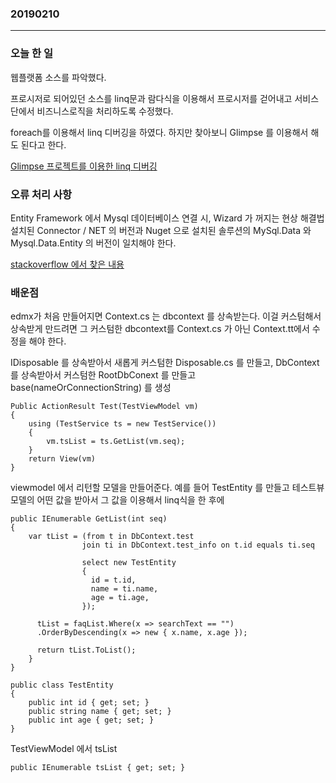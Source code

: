 ### 20190210
---
### 오늘 한 일
웹플랫폼 소스를 파악했다.

프로시저로 되어있던 소스를 linq문과 람다식을 이용해서 프로시저를 걷어내고 서비스단에서 비즈니스로직을 처리하도록 수정했다.

foreach를 이용해서 linq 디버깅을 하였다. 하지만 찾아보니 Glimpse 를 이용해서 해도 된다고 한다.

[Glimpse 프로젝트를 이용한 linq 디버깅](https://stackoverflow.com/questions/22253356/i-want-to-see-the-sql-generated-by-an-asp-net-mvc-application)

### 오류 처리 사항
Entity Framework 에서 Mysql 데이터베이스 연결 시, Wizard 가 꺼지는 현상 해결법
설치된 Connector / NET 의 버전과 Nuget 으로 설치된 솔루션의 MySql.Data 와 Mysql.Data.Entity 의 버전이 일치해야 한다.

[stackoverflow 에서 찾은 내용](https://stackoverflow.com/questions/39110060/entity-frameworks-entity-data-wizard-crashes-when-connecting-to-mysql-database)

### 배운점
edmx가 처음 만들어지면 Context.cs 는 dbcontext 를 상속받는다.
이걸 커스텀해서 상속받게 만드려면 그 커스텀한 dbcontext를 Context.cs 가 아닌 Context.tt에서 수정을 해야 한다.

IDisposable 를 상속받아서 새롭게 커스텀한 Disposable.cs 를 만들고,
DbContext 를 상속받아서 커스텀한 RootDbConext 를 만들고 base(nameOrConnectionString) 를 생성

```
Public ActionResult Test(TestViewModel vm)
{
    using (TestService ts = new TestService())
    {
        vm.tsList = ts.GetList(vm.seq);
    }
    return View(vm)
}
```

viewmodel 에서 리턴할 모델을 만들어준다. 예를 들어 TestEntity 를 만들고
테스트뷰모델의 어떤 값을 받아서 그 값을 이용해서 linq식을 한 후에

```
public IEnumerable GetList(int seq)
{
    var tList = (from t in DbContext.test
                join ti in DbContext.test_info on t.id equals ti.seq
    
                select new TestEntity
                {
                  id = t.id,
                  name = ti.name,
                  age = ti.age,
                });
      
      tList = faqList.Where(x => searchText == "")
      .OrderByDescending(x => new { x.name, x.age });
      
      return tList.ToList();
    }
}
```
	
```
public class TestEntity
{
    public int id { get; set; }
    public string name { get; set; }
    public int age { get; set; }
}
```

TestViewModel 에서 tsList 

```public IEnumerable tsList { get; set; }```